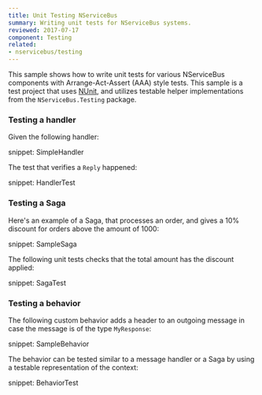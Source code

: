 ```yaml
---
title: Unit Testing NServiceBus
summary: Writing unit tests for NServiceBus systems.
reviewed: 2017-07-17
component: Testing
related:
- nservicebus/testing
---
```


This sample shows how to write unit tests for various NServiceBus components with Arrange-Act-Assert (AAA) style tests. This sample is a test project that uses [NUnit](http://nunit.org/), and utilizes testable helper implementations from the `NServiceBus.Testing` package.

### Testing a handler

Given the following handler:

snippet: SimpleHandler

The test that verifies a `Reply` happened:

snippet: HandlerTest


### Testing a Saga

Here's an example of a Saga, that processes an order, and gives a 10% discount for orders above the amount of 1000:

snippet: SampleSaga

The following unit tests checks that the total amount has the discount applied:

snippet: SagaTest


### Testing a behavior

The following custom behavior adds a header to an outgoing message in case the message is of the type `MyResponse`:

snippet: SampleBehavior

The behavior can be tested similar to a message handler or a Saga by using a testable representation of the context:

snippet: BehaviorTest
